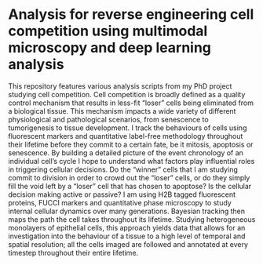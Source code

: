 # Analysis for reverse engineering cell competition using multimodal microscopy and deep learning analysis

This repository features various analysis scripts from my PhD project studying cell competition.
Cell competition is broadly defined as a quality control mechanism that results in less-fit “loser” cells being eliminated from a biological tissue. This mechanism impacts a wide variety of different physiological and pathological scenarios, from senescence to tumorigenesis to tissue development.
I track the behaviours of cells using fluorescent markers and quantitative label-free methodology throughout their lifetime before they commit to a certain fate, be it mitosis, apoptosis or senescence. By building a detailed picture of the event chronology of an individual cell’s cycle I hope to understand what factors play influential roles in triggering cellular decisions. Do the “winner” cells that I am studying commit to division in order to crowd out the “loser” cells, or do they simply fill the void left by a “loser” cell that has chosen to apoptose? Is the cellular decision making active or passive? 
I am using H2B tagged fluorescent proteins, FUCCI markers and quantitative phase microscopy to study internal cellular dynamics over many generations. Bayesian tracking then maps the path the cell takes throughout its lifetime. Studying heterogeneous monolayers of epithelial cells, this approach yields data that allows for an investigation into the behaviour of a tissue to a high level of temporal and spatial resolution; all the cells imaged are followed and annotated at every timestep throughout their entire lifetime.


##


